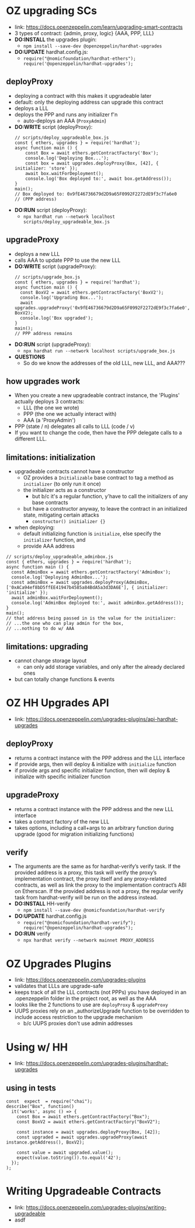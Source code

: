 # OZ upgrading SCs

- link: https://docs.openzeppelin.com/learn/upgrading-smart-contracts
- 3 types of contract: {admin, proxy, logic} {AAA, PPP, LLL}
- **DO:INSTALL** the upgrades plugin:
  - `npm install --save-dev @openzeppelin/hardhat-upgrades`
- **DO:UPDATE** hardhat.config.js:
  - `require("@nomicfoundation/hardhat-ethers"); require('@openzeppelin/hardhat-upgrades');`

## deployProxy

- deploying a contract with this makes it upgradeable later
- default: only the deploying address can upgrade this contract
- deploys a LLL
- deploys the PPP and runs any initializer f'n
  - auto-deploys an AAA (`ProxyAdmin`)
- **DO:WRITE** script (deployProxy):
  ```
  // scripts/deploy_upgradeable_box.js
  const { ethers, upgrades } = require('hardhat');
  async function main () {
      const Box = await ethers.getContractFactory('Box');
      console.log('Deploying Box...');
      const box = await upgrades.deployProxy(Box, [42], { initializer: 'store' });
      await box.waitForDeployment();
      console.log('Box deployed to:', await box.getAddress());
  }
  main();
  // Box deployed to: 0x9fE46736679d2D9a65F0992F2272dE9f3c7fa6e0
  // (PPP address)
  ```
- **DO:RUN** script (deployProxy):
  - `npx hardhat run --network localhost scripts/deploy_upgradeable_box.js`

## upgradeProxy

- deploys a new LLL
- calls AAA to update PPP to use the new LLL
- **DO:WRITE** script (upgradeProxy):
  ```
  // scripts/upgrade_box.js
  const { ethers, upgrades } = require('hardhat');
  async function main () {
    const BoxV2 = await ethers.getContractFactory('BoxV2');
    console.log('Upgrading Box...');
    await upgrades.upgradeProxy('0x9fE46736679d2D9a65F0992F2272dE9f3c7fa6e0', BoxV2);
    console.log('Box upgraded');
  }
  main();
  // PPP address remains
  ```
- **DO:RUN** script (upgradeProxy):
  - `npx hardhat run --network localhost scripts/upgrade_box.js`
- **QUESTIONS**
  - So do we know the addresses of the old LLL, new LLL, and AAA???

## how upgrades work

- When you create a new upgradeable contract instance, the 'Plugins' actually deploys 3 contracts:
  - LLL (the one we wrote)
  - PPP (the one we actually interact with)
  - AAA (a 'ProxyAdmin')
- PPP (state / n) delegates all calls to LLL (code / v)
- If you want to change the code, then have the PPP delegate calls to a different LLL.

## limitations: initialization

- upgradeable contracts cannot have a constructor
  - OZ provides a `Initializable` base contract to tag a method as `initializer` (to only run it once)
  - the initializer acts as a constructor
    - but b/c it's a regular function, y'have to call the initializers of any base contracts
  - but have a constructor anyway, to leave the contract in an initialized state, mitigating certain attacks
    - `constructor() initializer {}`
- when deploying:
  - default initializing function is `initialize`, else specify the `initializer` function, and
  - provide AAA address

```
// scripts/deploy_upgradeable_adminbox.js
const { ethers, upgrades } = require('hardhat');
async function main () {
  const AdminBox = await ethers.getContractFactory('AdminBox');
  console.log('Deploying AdminBox...');
  const adminBox = await upgrades.deployProxy(AdminBox, ['0xACa94ef8bD5ffEE41947b4585a84BdA5a3d3DA6E'], { initializer: 'initialize' });
  await adminBox.waitForDeployment();
  console.log('AdminBox deployed to:', await adminBox.getAddress());
}
main();
// that address being passed in is the value for the initializer:
// ...the one who can play admin for the box,
// ...nothing to do w/ AAA
```

## limitations: upgrading

- cannot change storage layout
  - can only add storage variables, and only after the already declared ones
- but can totally change functions & events

# OZ HH Upgrades API

- link: https://docs.openzeppelin.com/upgrades-plugins/api-hardhat-upgrades

## deployProxy

- returns a contract instance with the PPP address and the LLL interface
- if provide args, then will deploy & initialize with `initialize` function
- if provide args and specific initializer function, then will deploy & initialize with specific initializer function

## upgradeProxy

- returns a contract instance with the PPP address and the new LLL interface
- takes a contract factory of the new LLL
- takes options, including a call+args to an arbitrary function during upgrade (good for migration initializing functions)

## verify

- The arguments are the same as for hardhat-verify’s verify task. If the provided address is a proxy, this task will verify the proxy’s implementation contract, the proxy itself and any proxy-related contracts, as well as link the proxy to the implementation contract’s ABI on Etherscan. If the provided address is not a proxy, the regular verify task from hardhat-verify will be run on the address instead.
- **DO:INSTALL** HH-verify
  - `npm install --save-dev @nomicfoundation/hardhat-verify`
- **DO:UPDATE** hardhat.config.js
  - `require("@nomicfoundation/hardhat-verify"); require("@openzeppelin/hardhat-upgrades");`
- **DO:RUN** verify
  - `npx hardhat verify --network mainnet PROXY_ADDRESS`

# OZ Upgrades Plugins

- link: https://docs.openzeppelin.com/upgrades-plugins
- validates that LLLs are upgrade-safe
- keeps track of all the LLL contracts (not PPPs) you have deployed in an .openzeppelin folder in the project root, as well as the AAA
- looks like the 2 functions to use are `deployProxy` & `upgradeProxy`
- UUPS proxies rely on an \_authorizeUpgrade function to be overridden to include access restriction to the upgrade mechanism
  - b/c UUPS proxies don't use admin addresses

# Using w/ HH

- link: https://docs.openzeppelin.com/upgrades-plugins/hardhat-upgrades

## using in tests

```
const  expect  = require("chai");
describe("Box", function()
  it('works', async () => {
    const Box = await ethers.getContractFactory("Box");
    const BoxV2 = await ethers.getContractFactory("BoxV2");

    const instance = await upgrades.deployProxy(Box, [42]);
    const upgraded = await upgrades.upgradeProxy(await instance.getAddress(), BoxV2);

    const value = await upgraded.value();
    expect(value.toString()).to.equal('42');
  });
);
```

# Writing Upgradeable Contracts

- link: https://docs.openzeppelin.com/upgrades-plugins/writing-upgradeable
- asdf

